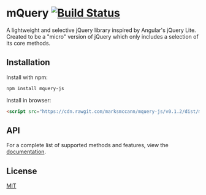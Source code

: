 mQuery  [![Build Status](https://travis-ci.org/marksmccann/mquery.svg?branch=master)](https://travis-ci.org/marksmccann/mquery)
==================================================

A lightweight and selective jQuery library inspired by Angular's jQuery Lite. Created to be a "micro" version of jQuery which only includes a selection of its core methods.

Installation
--------------------------------------

Install with npm:

```bash
npm install mquery-js
```

Install in browser:

```html
<script src="https://cdn.rawgit.com/marksmccann/mquery-js/v0.1.2/dist/mquery.min.js"></script>
```

API
--------------------------------------

For a complete list of supported methods and features, view the [documentation](http://www.markmccann.me/post/mquery/).


License
--------------------------------------

[MIT](LICENSE)
